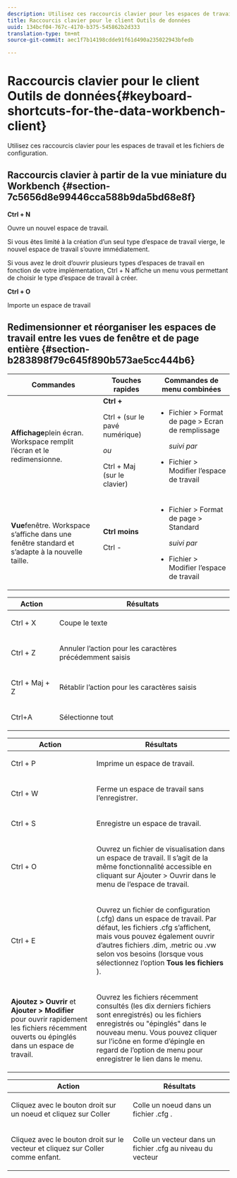 ```yaml
---
description: Utilisez ces raccourcis clavier pour les espaces de travail et les fichiers de configuration.
title: Raccourcis clavier pour le client Outils de données
uuid: 134bcf04-767c-4170-b375-545862b2d333
translation-type: tm+mt
source-git-commit: aec1f7b14198cdde91f61d490a235022943bfedb

---
```



# Raccourcis clavier pour le client Outils de données{#keyboard-shortcuts-for-the-data-workbench-client}

Utilisez ces raccourcis clavier pour les espaces de travail et les fichiers de configuration.

## Raccourcis clavier à partir de la vue miniature du Workbench {#section-7c5656d8e99446cca588b9da5bd68e8f}

**Ctrl + N**

Ouvre un nouvel espace de travail.

Si vous êtes limité à la création d’un seul type d’espace de travail vierge, le nouvel espace de travail s’ouvre immédiatement.

Si vous avez le droit d’ouvrir plusieurs types d’espaces de travail en fonction de votre implémentation, Ctrl + N affiche un menu vous permettant de choisir le type d’espace de travail à créer.

**Ctrl + O**

Importe un espace de travail

## Redimensionner et réorganiser les espaces de travail entre les vues de fenêtre et de page entière {#section-b283898f79c645f890b573ae5cc444b6}

<table id="table_A01C514C99F043338D183A6839E03DEA"> 
 <thead> 
  <tr> 
   <th colname="col1" class="entry"> Commandes </th> 
   <th colname="col2" class="entry"> Touches rapides </th> 
   <th colname="col3" class="entry"> Commandes de menu combinées </th> 
  </tr>
 </thead>
 <tbody> 
  <tr> 
   <td colname="col1"> <p><b>Affichage</b>plein écran. Workspace remplit l’écran et le redimensionne. </p> </td> 
   <td colname="col2"><b>Ctrl +</b> <p>Ctrl + (sur le pavé numérique) </p> <p><i>ou</i> </p> <p>Ctrl + Maj (sur le clavier) </p> </td> 
   <td colname="col3"> 
    <ul id="ul_C7C731B894D946D9916F50806F015857"> 
     <li id="li_452B4C119B1A40038A408CFFC53653A9"><span class="uicontrol"> Fichier</span> &gt; <span class="uicontrol"> Format</span> de page &gt; <span class="uicontrol"> Ecran de remplissage</span> <p><i>suivi par</i> </p> </li> 
     <li id="li_DE9B8B31B9F24A6AA68A1D0DB886B501"><span class="uicontrol"> Fichier</span> &gt; <span class="uicontrol"> Modifier l’espace de travail</span> </li> 
    </ul> </td> 
  </tr> 
  <tr> 
   <td colname="col1"> <p><b>Vue</b>fenêtre. Workspace s’affiche dans une fenêtre standard et s’adapte à la nouvelle taille. </p> </td> 
   <td colname="col2"><b>Ctrl moins</b> <p>Ctrl - </p> </td> 
   <td colname="col3"> 
    <ul id="ul_3474B9EFD69343C09BC84E485D896C28"> 
     <li id="li_820BAED76FF24A5785E6D89C5C692DD5">Fichier &gt; Format de page &gt; Standard <p><i>suivi par</i> </p> </li> 
     <li id="li_337789F282CE4C2C990C67B115782454">Fichier &gt; Modifier l’espace de travail </li> 
    </ul> </td> 
  </tr> 
 </tbody> 
</table>

<!-- <a id="section_0597BF92E1AF4BCF9F1C8CEFFE52649A"></a> -->

<table id="table_B774FDAD85AD443897F0F9BC3EC843C7"> 
 <thead> 
  <tr> 
   <th colname="col1" class="entry"> Action </th> 
   <th colname="col2" class="entry"> Résultats </th> 
  </tr>
 </thead>
 <tbody> 
  <tr> 
   <td colname="col1"> <p>Ctrl + X </p> </td> 
   <td colname="col2"> <p>Coupe le texte </p> </td> 
  </tr> 
  <tr> 
   <td colname="col1"> <p>Ctrl + Z </p> </td> 
   <td colname="col2"> <p>Annuler l’action pour les caractères précédemment saisis </p> </td> 
  </tr> 
  <tr> 
   <td colname="col1"> <p>Ctrl + Maj + Z </p> </td> 
   <td colname="col2"> <p>Rétablir l’action pour les caractères saisis </p> </td> 
  </tr> 
  <tr> 
   <td colname="col1"> <p>Ctrl+A </p> </td> 
   <td colname="col2"> <p>Sélectionne tout </p> </td> 
  </tr> 
 </tbody> 
</table>

<table id="table_BFCDE46CE5F64AF291A67EC488EF92A1"> 
 <thead> 
  <tr> 
   <th colname="col1" class="entry"> Action </th> 
   <th colname="col2" class="entry"> Résultats </th> 
  </tr>
 </thead>
 <tbody> 
  <tr> 
   <td colname="col1"> <p>Ctrl + P </p> </td> 
   <td colname="col2"> <p>Imprime un espace de travail. </p> </td> 
  </tr> 
  <tr> 
   <td colname="col1"> <p>Ctrl + W </p> </td> 
   <td colname="col2"> <p>Ferme un espace de travail sans l’enregistrer. </p> </td> 
  </tr> 
  <tr> 
   <td colname="col1"> <p>Ctrl + S </p> </td> 
   <td colname="col2"> <p>Enregistre un espace de travail. </p> </td> 
  </tr> 
  <tr> 
   <td colname="col1"> <p>Ctrl + O </p> </td> 
   <td colname="col2"> <p>Ouvrez un fichier de visualisation dans un espace de travail. Il s’agit de la même fonctionnalité accessible en cliquant sur Ajouter &gt; Ouvrir dans le menu de l’espace de travail. </p> </td> 
  </tr> 
  <tr> 
   <td colname="col1"> <p>Ctrl + E </p> </td> 
   <td colname="col2"> <p>Ouvrez un fichier de configuration (.cfg) dans un espace de travail. Par défaut, les fichiers .cfg s’affichent, mais vous pouvez également ouvrir d’autres fichiers .dim, .metric ou .vw selon vos besoins (lorsque vous sélectionnez l’option <b>Tous les fichiers</b> ). </p> </td> 
  </tr> 
  <tr> 
   <td colname="col1"> <p><b>Ajoutez &gt; Ouvrir</b> et <b>Ajouter &gt; Modifier</b> pour ouvrir rapidement les fichiers récemment ouverts ou épinglés dans un espace de travail. </p> </td> 
   <td colname="col2"> <p>Ouvrez les fichiers récemment consultés (les dix derniers fichiers sont enregistrés) ou les fichiers enregistrés ou "épinglés" dans le nouveau menu. Vous pouvez cliquer sur l’icône en forme d’épingle en regard de l’option de menu pour enregistrer le lien dans le menu. </p> </td> 
  </tr> 
 </tbody> 
</table>

<table id="table_99414A5999F94A2EAB2BBBA27EE487F5"> 
 <thead> 
  <tr> 
   <th colname="col1" class="entry"> Action </th> 
   <th colname="col2" class="entry"> Résultats </th> 
  </tr>
 </thead>
 <tbody> 
  <tr> 
   <td colname="col1"> <p>Cliquez avec le bouton droit sur un noeud et cliquez sur <span class="uicontrol"> Coller</span> </p> </td> 
   <td colname="col2"> <p>Colle un noeud dans un fichier <span class="filepath"> .cfg</span> . </p> </td> 
  </tr> 
  <tr> 
   <td colname="col1"> <p>Cliquez avec le bouton droit sur le vecteur et cliquez sur <span class="uicontrol"> Coller comme enfant.</span> </p> </td> 
   <td colname="col2"> <p>Colle un vecteur dans un fichier <span class="filepath"> .cfg</span> au niveau du vecteur </p> </td> 
  </tr> 
 </tbody> 
</table>
